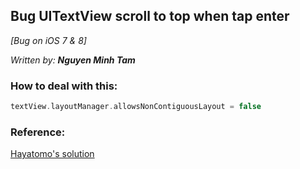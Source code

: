 ## Bug UITextView scroll to top when tap enter

*[Bug on iOS 7 & 8]*

*Written by: __Nguyen Minh Tam__*

### How to deal with this:

```swift
textView.layoutManager.allowsNonContiguousLayout = false
```

### Reference:

[Hayatomo's solution](http://hayatomo.com/1307)

